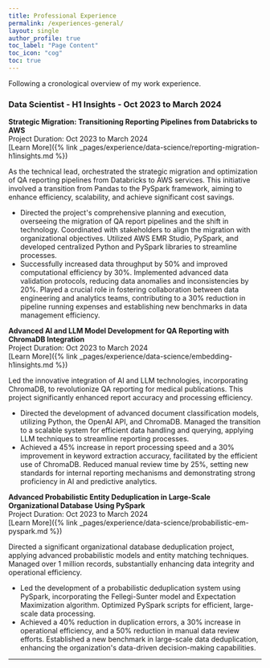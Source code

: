 ```yaml
---
title: Professional Experience
permalink: /experiences-general/
layout: single
author_profile: true
toc_label: "Page Content"
toc_icon: "cog"
toc: true
---
```

Following a cronological overview of my work experience.

### Data Scientist - H1 Insights - Oct 2023 to March 2024

**Strategic Migration: Transitioning Reporting Pipelines from Databricks to AWS** <br>
Project Duration: Oct 2023 to March 2024 <br>
[Learn More]({% link _pages/experience/data-science/reporting-migration-h1insights.md %})

As the technical lead, orchestrated the strategic migration and optimization of QA reporting pipelines from Databricks to AWS services. This initiative involved a transition from Pandas to the PySpark framework, aiming to enhance efficiency, scalability, and achieve significant cost savings.

- Directed the project's comprehensive planning and execution, overseeing the migration of QA report pipelines and the shift in technology. Coordinated with stakeholders to align the migration with organizational objectives. Utilized AWS EMR Studio, PySpark, and developed centralized Python and PySpark libraries to streamline processes.
- Successfully increased data throughput by 50% and improved computational efficiency by 30%. Implemented advanced data validation protocols, reducing data anomalies and inconsistencies by 20%. Played a crucial role in fostering collaboration between data engineering and analytics teams, contributing to a 30% reduction in pipeline running expenses and establishing new benchmarks in data management efficiency.

**Advanced AI and LLM Model Development for QA Reporting with ChromaDB Integration**<br>
Project Duration: Oct 2023 to March 2024 <br>
[Learn More]({% link _pages/experience/data-science/embedding-h1insights.md %})

Led the innovative integration of AI and LLM technologies, incorporating ChromaDB, to revolutionize QA reporting for medical publications. This project significantly enhanced report accuracy and processing efficiency.
- Directed the development of advanced document classification models, utilizing Python, the OpenAI API, and ChromaDB. Managed the transition to a scalable system for efficient data handling and querying, applying LLM techniques to streamline reporting processes.
- Achieved a 45% increase in report processing speed and a 30% improvement in keyword extraction accuracy, facilitated by the efficient use of ChromaDB. Reduced manual review time by 25%, setting new standards for internal reporting mechanisms and demonstrating strong proficiency in AI and predictive analytics.


**Advanced Probabilistic Entity Deduplication in Large-Scale Organizational Database Using PySpark** <br>
Project Duration: Oct 2023 to March 2024 <br>
[Learn More]({% link _pages/experience/data-science/probabilistic-em-pyspark.md %})

Directed a significant organizational database deduplication project, applying advanced probabilistic models and entity matching techniques. Managed over 1 million records, substantially enhancing data integrity and operational efficiency.
- Led the development of a probabilistic deduplication system using PySpark, incorporating the Fellegi-Sunter model and Expectation Maximization algorithm. Optimized PySpark scripts for efficient, large-scale data processing.
- Achieved a 40% reduction in duplication errors, a 30% increase in operational efficiency, and a 50% reduction in manual data review efforts. Established a new benchmark in large-scale data deduplication, enhancing the organization's data-driven decision-making capabilities.

---